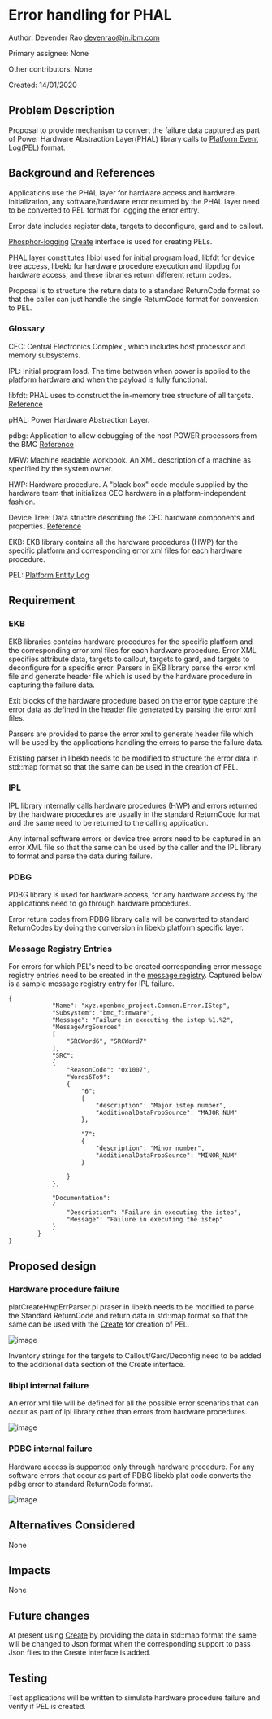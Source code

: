 # Error handling for PHAL

Author:
Devender Rao <devenrao@in.ibm.com> <devenrao>

Primary assignee:
None

Other contributors:
None

Created:
14/01/2020

## Problem Description

Proposal to provide mechanism to convert the failure data captured as part of
Power Hardware Abstraction Layer(PHAL) library calls to
[Platform Event Log](https://github.com/openbmc/phosphor-logging/blob/master/extensions/openpower-pels/README.md)(PEL) format.

## Background and References
Applications use the PHAL layer for hardware access and hardware initialization, any software/hardware error returned by the PHAL layer need to be converted to PEL format for logging the error entry.

Error data includes register data, targets to deconfigure, gard and to callout.

[Phosphor-logging](https://github.com/openbmc/phosphor-logging) [Create](https://github.com/openbmc/phosphor-dbus-interfaces/blob/master/xyz/openbmc_project/Logging/Create.interface.yaml)
interface is used for creating PELs.

PHAL layer constitutes libipl used for initial program load, libfdt for device
tree access, libekb for hardware procedure execution and libpdbg for hardware
access, and these libraries return different return codes.

Proposal is to structure the return data to a standard ReturnCode format so that the caller can just handle the single ReturnCode format for conversion to PEL.

### Glossary
CEC: Central Electronics Complex , which includes  host processor and memory
subsystems.

IPL: Initial program load. The time between when power is applied to the
platform hardware and when the payload is fully functional.

libfdt: PHAL uses to construct the in-memory tree structure of all targets.
[Reference](https://github.com/dgibson/dtc)

pHAL: Power Hardware Abstraction Layer.

pdbg: Application to allow debugging of the host POWER processors from the BMC
[Reference](https://github.com/open-power/pdbg)

MRW: Machine readable workbook. An XML description of a machine as specified
by the system owner.

HWP: Hardware procedure. A "black box" code module supplied by the hardware team
that initializes CEC hardware in a platform-independent fashion.

Device Tree: Data structre describing the CEC hardware components and properties. [Reference](https://elinux.org/Device_Tree_Reference)

EKB: EKB library contains all the hardware procedures (HWP) for the specific
platform and corresponding error xml files for each hardware procedure.

PEL: [Platform Entity Log](https://github.com/openbmc/phosphor-logging/blob/master/extensions/openpower-pels/README.md)


## Requirement
### EKB
EKB libraries contains hardware procedures for the specific platform and the
corresponding error xml files for each hardware procedure. Error XML specifies
attribute data, targets to callout, targets to gard, and targets to
deconfigure for a specific error. Parsers in EKB library parse the error xml
file and generate header file which is used by the hardware procedure in
capturing the failure data.

Exit blocks of the hardware procedure based on the error type capture the
error data as defined in the header file generated by parsing the error xml
files.

Parsers are provided to parse the error xml to generate header file which will
be used by the applications handling the errors to parse the failure data.

Existing parser in libekb needs to be modified to structure the error data in
std::map format so that the same can be used in the creation of PEL.

### IPL
IPL library internally calls hardware procedures (HWP) and errors returned by
the hardware procedures are usually in the standard ReturnCode format
and the same need to be returned to the calling application.

Any internal software errors or device tree errors need to be captured in an
error XML file so that the same can be used by the caller and the IPL library
to format and parse the data during failure.

### PDBG
PDBG library is used for hardware access, for any hardware access by the
applications need to go through hardware procedures.

Error return codes from PDBG library calls will be converted to standard
ReturnCodes by doing the conversion in libekb platform specific layer.

### Message Registry Entries
For errors for which PEL's need to be created corresponding error message
registry entries need to be created in the [message registry](https://github.com/openbmc/phosphor-logging/blob/master/extensions/openpower-pels/registry/message_registry.json).
Captured below is a sample message registry entry for IPL failure.
```
{
            "Name": "xyz.openbmc_project.Common.Error.IStep",
            "Subsystem": "bmc_firmware",
            "Message": "Failure in executing the istep %1.%2",
            "MessageArgSources":
            [
                "SRCWord6", "SRCWord7"
            ],
            "SRC":
            {
                "ReasonCode": "0x1007",
                "Words6To9":
                {
                    "6":
                    {
                        "description": "Major istep number",
                        "AdditionalDataPropSource": "MAJOR_NUM"
                    },

                    "7":
                    {
                        "description": "Minor number",
                        "AdditionalDataPropSource": "MINOR_NUM"
                    }

                }
            },

            "Documentation":
            {
                "Description": "Failure in executing the istep",
                "Message": "Failure in executing the istep"
            }
        }
}
```

## Proposed design
### Hardware procedure failure
platCreateHwpErrParser.pl praser in libekb needs to be modified to parse the
Standard ReturnCode and return data in std::map format so that the same can be
used with the [Create]( https://github.com/openbmc/phosphor-dbus-interfaces/blob/master/xyz/openbmc_project/Logging/Create.interface.yaml) for
creation of PEL.

![image](https://user-images.githubusercontent.com/26330444/72326377-21218400-36d5-11ea-817c-1043e81b0162.png)

Inventory strings for the targets to Callout/Gard/Deconfig need to be added to
the additional data section of the Create interface.

### libipl internal failure
An error xml file will be defined for all the possible error scenarios that can occur as part of ipl library other than errors from hardware procedures.

![image](https://user-images.githubusercontent.com/26330444/72326569-6cd42d80-36d5-11ea-8df0-e6eac8bb4522.png)

### PDBG internal failure
Hardware access is supported only through hardware procedure. For any software
errors that occur as part of PDBG libekb plat code converts the pdbg error to
standard ReturnCode format.

![image](https://user-images.githubusercontent.com/26330444/72326642-8f664680-36d5-11ea-8d56-63367acf739c.png)

## Alternatives Considered
None

## Impacts
None

## Future changes
At present using [Create]( https://github.com/openbmc/phosphor-dbus-interfaces/blob/master/xyz/openbmc_project/Logging/Create.interface.yaml) by
providing the data in std::map format the same will be changed to Json format
when the corresponding support to pass Json files to the Create interface is
added.


## Testing
Test applications will be written to simulate hardware procedure failure and
verify if PEL is created.

